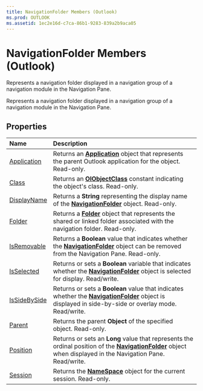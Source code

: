 ```yaml
---
title: NavigationFolder Members (Outlook)
ms.prod: OUTLOOK
ms.assetid: 1ec2e16d-c7ca-86b1-9283-839a2b9aca05
---
```



# NavigationFolder Members (Outlook)
Represents a navigation folder displayed in a navigation group of a navigation module in the Navigation Pane.

Represents a navigation folder displayed in a navigation group of a navigation module in the Navigation Pane.


## Properties



|**Name**|**Description**|
|:-----|:-----|
|[Application](navigationfolder-application-property-outlook.md)|Returns an  **[Application](application-object-outlook.md)** object that represents the parent Outlook application for the object. Read-only.|
|[Class](navigationfolder-class-property-outlook.md)|Returns an  **[OlObjectClass](olobjectclass-enumeration-outlook.md)** constant indicating the object's class. Read-only.|
|[DisplayName](navigationfolder-displayname-property-outlook.md)|Returns a  **String** representing the display name of the **[NavigationFolder](navigationfolder-object-outlook.md)** object. Read-only.|
|[Folder](navigationfolder-folder-property-outlook.md)|Returns a  **[Folder](folder-object-outlook.md)** object that represents the shared or linked folder associated with the navigation folder. Read-only.|
|[IsRemovable](navigationfolder-isremovable-property-outlook.md)|Returns a  **Boolean** value that indicates whether the **[NavigationFolder](navigationfolder-object-outlook.md)** object can be removed from the Navigation Pane. Read-only.|
|[IsSelected](navigationfolder-isselected-property-outlook.md)|Returns or sets a  **Boolean** variable that indicates whether the **[NavigationFolder](navigationfolder-object-outlook.md)** object is selected for display. Read/write.|
|[IsSideBySide](navigationfolder-issidebyside-property-outlook.md)|Returns or sets a  **Boolean** value that indicates whether the **[NavigationFolder](navigationfolder-object-outlook.md)** object is displayed in side-by-side or overlay mode. Read/write.|
|[Parent](navigationfolder-parent-property-outlook.md)|Returns the parent  **Object** of the specified object. Read-only.|
|[Position](navigationfolder-position-property-outlook.md)|Returns or sets an  **Long** value that represents the ordinal position of the **[NavigationFolder](navigationfolder-object-outlook.md)** object when displayed in the Navigation Pane. Read/write.|
|[Session](navigationfolder-session-property-outlook.md)|Returns the  **[NameSpace](namespace-object-outlook.md)** object for the current session. Read-only.|

